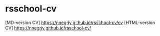 # rsschool-cv
[MD-version CV] https://nnegriy.github.io/rsschool-cv/cv
[HTML-version CV] https://nnegriy.github.io/rsschool-cv/